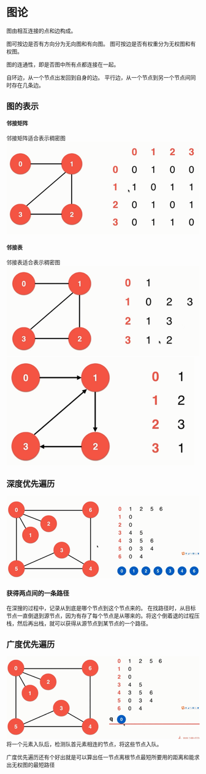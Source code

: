 # 图论
图由相互连接的点和边构成。

图可按边是否有方向分为无向图和有向图。
图可按边是否有权重分为无权图和有权图。

图的连通性，即是否图中所有点都连接在一起。

自环边，从一个节点出发回到自身的边。
平行边，从一个节点到另一个节点间同时存在几条边。

## 图的表示
#### 邻接矩阵
邻接矩阵适合表示稠密图
![邻接矩阵](img/ljjz.png)

#### 邻接表
邻接表适合表示稠密图
![邻接表](img/ljb.png)
![邻接表](img/yxljb.png)


## 深度优先遍历
![深度优先遍历](img/deepErgodic.png)

### 获得两点间的一条路径
在深搜的过程中，记录从到底是哪个节点到这个节点来的。
在找路径时，从目标节点一直倒退到源节点，因为有存了每个节点是从哪来的。将这个倒着退的过程压栈，然后再出栈，就可以获得从源节点到某节点的一个路径。

## 广度优先遍历
![bfs](img/bfs.gif)
将一个元素入队后，检测队首元素相连的节点，将这些节点入队。

广度优先遍历还有个好出就是可以算出任一节点离根节点最短所要用的距离和能求出无权图的最短路径

